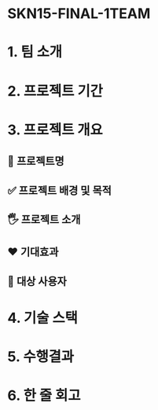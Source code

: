 # SKN15-FINAL-1TEAM

# 1. 팀 소개

# 2. 프로젝트 기간

# 3. 프로젝트 개요

## 📕 프로젝트명

## ✅ 프로젝트 배경 및 목적

## 🖐️ 프로젝트 소개

## ❤️ 기대효과

## 👤 대상 사용자

# 4. 기술 스택

# 5. 수행결과

# 6. 한 줄 회고

